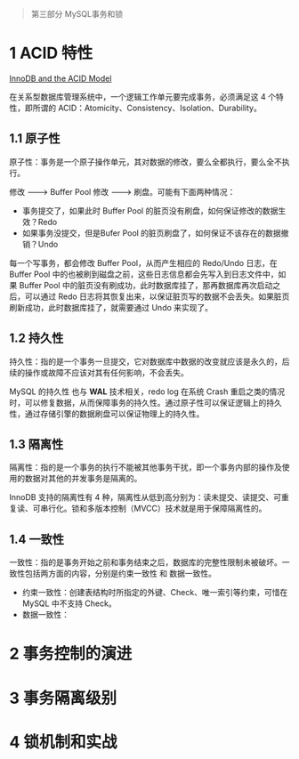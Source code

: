 > 第三部分 MySQL事务和锁

# 1 ACID 特性

[InnoDB and the ACID Model](https://dev.mysql.com/doc/refman/5.7/en/mysql-acid.html)

在关系型数据库管理系统中，一个逻辑工作单元要完成事务，必须满足这 4 个特性，即所谓的 ACID：Atomicity、Consistency、Isolation、Durability。

## 1.1 原子性

原子性：事务是一个原子操作单元，其对数据的修改，要么全都执行，要么全不执行。

修改 ---> Buffer Pool 修改 ---> 刷盘。可能有下面两种情况：

- 事务提交了，如果此时 Buffer Pool 的脏页没有刷盘，如何保证修改的数据生效？Redo
- 如果事务没提交，但是Bufer Pool 的脏页刷盘了，如何保证不该存在的数据撤销？Undo

每一个写事务，都会修改 Buffer Pool，从而产生相应的 Redo/Undo 日志，在 Buffer Pool 中的也被刷到磁盘之前，这些日志信息都会先写入到日志文件中，如果 Buffer Pool 中的脏页没有刷成功，此时数据库挂了，那再数据库再次启动之后，可以通过 Redo 日志将其恢复出来，以保证脏页写的数据不会丢失。如果脏页刷新成功，此时数据库挂了，就需要通过 Undo 来实现了。

## 1.2 持久性

持久性：指的是一个事务一旦提交，它对数据库中数据的改变就应该是永久的，后续的操作或故障不应该对其有任何影响，不会丢失。

MySQL 的持久性 也与 **WAL** 技术相关，redo log 在系统 Crash 重启之类的情况时，可以修复数据，从而保障事务的持久性。通过原子性可以保证逻辑上的持久性，通过存储引擎的数据刷盘可以保证物理上的持久性。

## 1.3 隔离性

隔离性：指的是一个事务的执行不能被其他事务干扰，即一个事务内部的操作及使用的数据对其他的并发事务是隔离的。

InnoDB 支持的隔离性有 4 种，隔离性从低到高分别为：读未提交、读提交、可重复读、可串行化。锁和多版本控制（MVCC）技术就是用于保障隔离性的。

## 1.4 一致性

一致性：指的是事务开始之前和事务结束之后，数据库的完整性限制未被破坏。一致性包括两方面的内容，分别是约束一致性 和 数据一致性。

- 约束一致性：创建表结构时所指定的外键、Check、唯一索引等约束，可惜在 MySQL 中不支持 Check。
- 数据一致性：

# 2 事务控制的演进

# 3 事务隔离级别

# 4 锁机制和实战